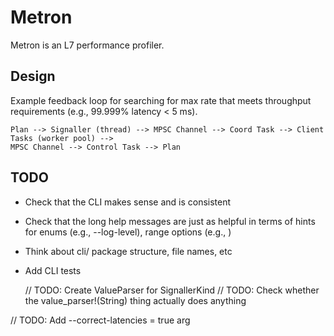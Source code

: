 # Metron

Metron is an L7 performance profiler.

## Design

Example feedback loop for searching for max rate that meets throughput requirements (e.g., 99.999% latency < 5 ms).

```
Plan --> Signaller (thread) --> MPSC Channel --> Coord Task --> Client Tasks (worker pool) -->
MPSC Channel --> Control Task --> Plan
```

## TODO

- Check that the CLI makes sense and is consistent
- Check that the long help messages are just as helpful in terms of hints for enums (e.g., --log-level), range options (e.g., )
- Think about cli/ package structure, file names, etc
- Add CLI tests

    // TODO: Create ValueParser for SignallerKind
    // TODO: Check whether the value_parser!(String) thing actually does anything

// TODO: Add --correct-latencies = true arg
